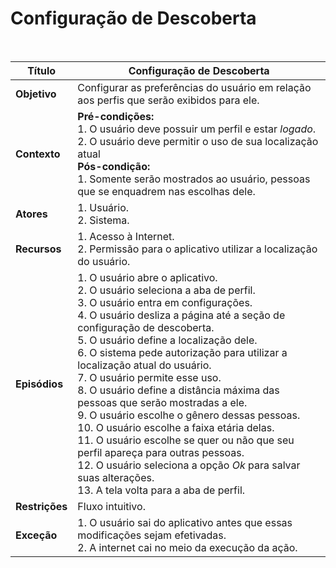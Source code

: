 # Configuração de Descoberta

<br />

|Título|Configuração de Descoberta|
|------|--------------------------|
|**Objetivo**|Configurar as preferências do usuário em relação aos perfis que serão exibidos para ele.|
|**Contexto**|**Pré-condições:**<br />1. O usuário deve possuir um perfil e estar _logado_.<br />2. O usuário deve permitir o uso de sua localização atual <br />**Pós-condição:**<br />1. Somente serão mostrados ao usuário, pessoas que se enquadrem nas escolhas dele.|
|**Atores**|1. Usuário.<br />2. Sistema.|
|**Recursos**|1. Acesso à Internet.<br />2. Permissão para o aplicativo utilizar a localização do usuário.|
|**Episódios**|1. O usuário abre o aplicativo.<br />2. O usuário seleciona a aba de perfil.<br />3. O usuário entra em configurações.<br />4. O usuário desliza a página até a seção de configuração de descoberta.<br />5. O usuário define a localização dele.<br />6. O sistema pede autorização para utilizar a localização atual do usuário.<br />7. O usuário permite esse uso.<br />8. O usuário define a distância máxima das pessoas que serão mostradas a ele.<br />9. O usuário escolhe o gênero dessas pessoas.<br />10. O usuário escolhe a faixa etária delas.<br />11. O usuário escolhe se quer ou não que seu perfil apareça para outras pessoas.<br />12. O usuário seleciona a opção _Ok_ para salvar suas alterações.<br /> 13. A tela volta para a aba de perfil.|
|**Restrições**|Fluxo intuitivo.|
|**Exceção**|1. O usuário sai do aplicativo antes que essas modificações sejam efetivadas.<br />2. A internet cai no meio da execução da ação.|
